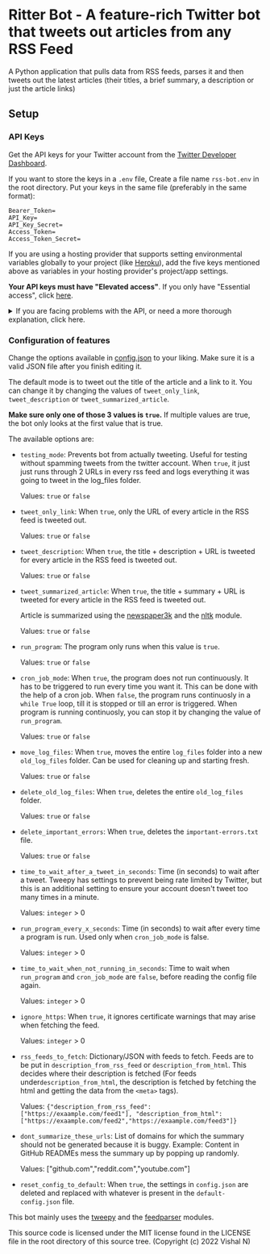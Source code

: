 # Ritter Bot - A feature-rich Twitter bot that tweets out articles from any RSS Feed

A Python application that pulls data from RSS feeds, parses it and then tweets out the latest articles (their titles, a brief summary, a description or just the article links)

## Setup

### API Keys

Get the API keys for your Twitter account from the [Twitter Developer Dashboard](https://developer.twitter.com/en/portal/dashboard).

If you want to store the keys in a `.env` file, Create a file name `rss-bot.env` in the root directory. Put your keys in the same file (preferably in the same format):

```
Bearer_Token=
API_Key=
API_Key_Secret=
Access_Token=
Access_Token_Secret=
```

If you are using a hosting provider that supports setting environmental variables globally to your project (like [Heroku](https://www.heroku.com)), add the five keys mentioned above as variables in your hosting provider's project/app settings.


**Your API keys must have "Elevated access"**. If you only have "Essential access", click [here](https://developer.twitter.com/en/portal/products/elevated).

<details>

<summary>
If you are facing problems with the API, or need a more thorough explanation, click here.
</summary>

1. You need to create a project on your [Twitter Developer Dashboard](https://developer.twitter.com/en/portal/dashboard). Next, create an app under the project, by filling in all the details Twitter has asked for.

2. You need to apply for "Elevated access", since this is neccessary for making tweets using the Twitter API. Only "Essential Access" is granted by default. You can apply [here](https://developer.twitter.com/en/portal/products/elevated). It might take 2 days to get approved.

3. Make sure your Access Token and Secret have "Read and Write" permissions. Only "Read" permission is granted by default when you create an Access Token.
    1. First, under "User authentication settings" in the app settings on the dashboard, make sure OAuth 1.0a and OAuth 2.0 are turned on.
    
    2. Check if OAuth 1.0 has "Read and Write permissions". If not, enable it and then regenerate the Authentication Tokens (access tokens and bearer token).

    3. "Created with Read and Write permissions" should be displayed under the "Access Token and Secret" section in the "Keys and Tokens" section of your app.

4. If you're still facing issues, regenerate *all* tokens and then run the program again.

##### If you do not want to use .env files, you can hardcode your keys into the program by changing the values in [app.py](app.py#L458)

</details>

### Configuration of features
Change the options available in [config.json](config.json) to your liking. Make sure it is a valid JSON file after you finish editing it.

The default mode is to tweet out the title of the article and a link to it. You can change it by changing the values of `tweet_only_link`, `tweet_description` or `tweet_summarized_article`.

**Make sure only one of those 3 values is `true`.** If multiple values are true, the bot only looks at the first value that is true.

The available options are:

- `testing_mode`:
    Prevents bot from actually tweeting. Useful for testing without spamming tweets from the twitter account. When `true`, it just just runs through 2 URLs in every rss feed and logs everything it was going to tweet in the log_files folder.
    
    Values: `true` or `false`

- `tweet_only_link`: When `true`, only the URL of every article in the RSS feed is tweeted out.
    
    Values: `true` or `false`

- `tweet_description`: When `true`, the title + description + URL is tweeted for every article in the RSS feed is tweeted out.
    
    Values: `true` or `false`

- `tweet_summarized_article`: When `true`, the title + summary + URL is tweeted for every article in the RSS feed is tweeted out.

    Article is summarized using the [newspaper3k](https://github.com/codelucas/newspaper/) and the [nltk](https://www.nltk.org) module.

    Values: `true` or `false`

- `run_program`: The program only runs when this value is `true`.

    Values: `true` or `false`

- `cron_job_mode`: When `true`, the program does not run continuously. It has to be triggered to run every time you want it. This can be done with the help of a cron job. When `false`, the program runs continuosly in a `while True` loop, till it is stopped or till an error is triggered. When program is running continuosly, you can stop it by changing the value of `run_program`.

    Values: `true` or `false`

-  `move_log_files`: When `true`, moves the entire `log_files` folder into a new `old_log_files` folder. Can be used for cleaning up and starting fresh.

    Values: `true` or `false`

-  `delete_old_log_files`: When `true`, deletes the entire `old_log_files` folder.
     
    Values: `true` or `false`

-  `delete_important_errors`: When `true`, deletes the `important-errors.txt` file.

    Values: `true` or `false`

- `time_to_wait_after_a_tweet_in_seconds`: Time (in seconds) to wait after a tweet. Tweepy has settings to prevent being rate limited by Twitter, but this is an additional setting to ensure your account doesn't tweet too many times in a minute.
    
    Values: `integer` > 0

- `run_program_every_x_seconds`: Time (in seconds) to wait after every time a program is run. Used only when `cron_job_mode` is false.
    
    Values: `integer` > 0

- `time_to_wait_when_not_running_in_seconds`: Time to wait when `run_program` and `cron_job_mode` are `false`, before reading the config file again.
    
    Values: `integer` > 0

- `ignore_https`: When `true`, it ignores certificate warnings that may arise when fetching the feed.
    
    Values: `integer` > 0

- `rss_feeds_to_fetch`: Dictionary/JSON with feeds to fetch. Feeds are to be put in `description_from_rss_feed` or `description_from_html`. This decides where their description is fetched (For feeds under`description_from_html`, the description is fetched by fetching the html and getting the data from the `<meta>` tags).
    
    Values: ```{"description_from_rss_feed": ["https://exaample.com/feed1"], "description_from_html": ["https://exaample.com/feed2","https://exaample.com/feed3"]}```

- `dont_summarize_these_urls`: List of domains for which the summary should not be generated because it is buggy. Example: Content in GitHub READMEs mess the summary up by popping up randomly.
    
    Values: ["github.com","reddit.com","youtube.com"]


- `reset_config_to_default`: When `true`, the settings in `config.json` are deleted and replaced with whatever is present in the `default-config.json` file.


This bot mainly uses the [tweepy](https://www.tweepy.org) and the [feedparser](https://github.com/kurtmckee/feedparser) modules.

This source code is licensed under the MIT license found in the LICENSE file in the root directory of this source tree. (Copyright (c) 2022 Vishal N)
